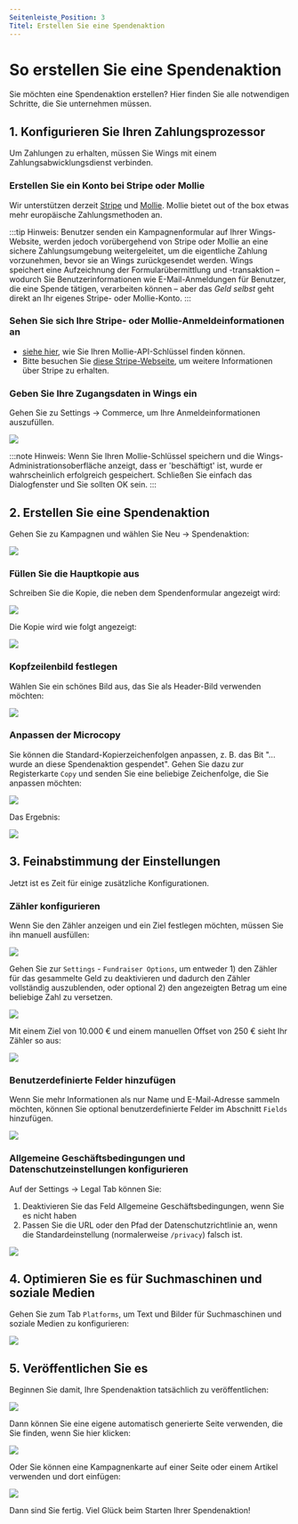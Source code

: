 ```yaml
---
Seitenleiste_Position: 3
Titel: Erstellen Sie eine Spendenaktion
---
```


# So erstellen Sie eine Spendenaktion
Sie möchten eine Spendenaktion erstellen? Hier finden Sie alle notwendigen Schritte, die Sie unternehmen müssen.

## 1. Konfigurieren Sie Ihren Zahlungsprozessor
Um Zahlungen zu erhalten, müssen Sie Wings mit einem Zahlungsabwicklungsdienst verbinden.

### Erstellen Sie ein Konto bei Stripe oder Mollie

Wir unterstützen derzeit [Stripe](https://stripe.com) und [Mollie](https://www.mollie.com/). Mollie bietet out of the box etwas mehr europäische Zahlungsmethoden an.

:::tip Hinweis:
Benutzer senden ein Kampagnenformular auf Ihrer Wings-Website, werden jedoch vorübergehend von Stripe oder Mollie an eine sichere Zahlungsumgebung weitergeleitet, um die eigentliche Zahlung vorzunehmen, bevor sie an Wings zurückgesendet werden. Wings speichert eine Aufzeichnung der Formularübermittlung und -transaktion – wodurch Sie Benutzerinformationen wie E-Mail-Anmeldungen für Benutzer, die eine Spende tätigen, verarbeiten können – aber das _Geld selbst_ geht direkt an Ihr eigenes Stripe- oder Mollie-Konto.
:::

### Sehen Sie sich Ihre Stripe- oder Mollie-Anmeldeinformationen an

- [siehe hier](https://help.mollie.com/hc/en-us/articles/115000328205-Where-can-I-find-the-live-API-key-), wie Sie Ihren Mollie-API-Schlüssel finden können.
- Bitte besuchen Sie [diese Stripe-Webseite](https://stripe.com/docs/keys), um weitere Informationen über Stripe zu erhalten.


### Geben Sie Ihre Zugangsdaten in Wings ein
Gehen Sie zu Settings -> Commerce, um Ihre Anmeldeinformationen auszufüllen.

![](https://screens.wings.dev/CleanShot-2020-03-13-at-09.11.43-1584087129.png)

:::note Hinweis:
Wenn Sie Ihren Mollie-Schlüssel speichern und die Wings-Administrationsoberfläche anzeigt, dass er 'beschäftigt' ist, wurde er wahrscheinlich erfolgreich gespeichert. Schließen Sie einfach das Dialogfenster und Sie sollten OK sein.
:::

## 2. Erstellen Sie eine Spendenaktion
Gehen Sie zu Kampagnen und wählen Sie Neu -> Spendenaktion:

![](https://screens.wings.dev/CleanShot-2021-10-12-at-11.33.33-HQ1p6SgIyblOQMwFLFhHl35eaxdCyIeheH9QBzdIre9jRko65idzfVmnkXp5Qto34NrpjSXJT6r4cY7I3MFoCSeS81J55E8S3nUC.png)


### Füllen Sie die Hauptkopie aus
Schreiben Sie die Kopie, die neben dem Spendenformular angezeigt wird:

![](https://screens.wings.dev/CleanShot-2021-10-12-at-11.36.09-VCR47jRs9ddPGZZvaqMPk7Wts23QRXJIOOEGf5w3ekTViXxEmEan7LVUzBkNAMO5SRlSgHT2W81T1dcYxtJdOWYXFNyxzp8zGkJC.png)

Die Kopie wird wie folgt angezeigt:

![](https://screens.wings.dev/CleanShot-2021-10-12-at-11.37.12-1KZW1KDOjlG3n2FUw8q0QaohfdY4bE0fX3OGOd01y24XTvsymdB5HCX3m07SZf57btNRdpGwIyDz9p2YIEnJu652Chj6CO5Gulkg.png)

### Kopfzeilenbild festlegen
Wählen Sie ein schönes Bild aus, das Sie als Header-Bild verwenden möchten:

![](https://screens.wings.dev/CleanShot-2021-10-12-at-11.47.39-jzta6DLdd2FobEIngJU2lLtIBK2tvC5qHwa5b6QNbyzoBpCYAKbIJXi8D5RWlJqbzLdwrhaRiyJA8RTLNNLi8hfkfujmPseyKmI3.png)

### Anpassen der Microcopy

Sie können die Standard-Kopierzeichenfolgen anpassen, z. B. das Bit "... wurde an diese Spendenaktion gespendet". Gehen Sie dazu zur Registerkarte `Copy` und senden Sie eine beliebige Zeichenfolge, die Sie anpassen möchten:

![](https://screens.wings.dev/CleanShot-2021-10-12-at-11.44.54-9CpyUSdVC7rkXUPeQuzm8DpkZEo23giH4VEkqruELfd3u4JdBrOMjueggR8sPSzPp0PZ6CCE4J6zcLMu24ccdOlWyoCflZw0PtF1.png)

Das Ergebnis:

![](https://screens.wings.dev/CleanShot-2021-10-12-at-11.46.24-kesGdEjltL1DlA0xgAssfk4HeBEPAvpoJafI9ilnsDfP3TPNoEgKJYZXs3ZPetZMolY7YW1e9wk2GOSn1wYbEuwhObOL0JBDNCeS.png)

## 3. Feinabstimmung der Einstellungen
Jetzt ist es Zeit für einige zusätzliche Konfigurationen.



### Zähler konfigurieren
Wenn Sie den Zähler anzeigen und ein Ziel festlegen möchten, müssen Sie ihn manuell ausfüllen:

![](https://screens.wings.dev/CleanShot-2021-10-12-at-11.38.44-iwzEFf2ymnxJ72jtn3SyNMtaH867USsuddq4XXXQfR4o20mg8ShgEXXc9FzaB9cAPgdlCPXYLSsQ759WppE1mhOoynSlAupStPJS.png)

Gehen Sie zur `Settings` - `Fundraiser Options`, um entweder 1) den Zähler für das gesammelte Geld zu deaktivieren und dadurch den Zähler vollständig auszublenden, oder optional 2) den angezeigten Betrag um eine beliebige Zahl zu versetzen.

![](https://screens.wings.dev/CleanShot-2021-10-12-at-11.40.27-HN3UeonGd9U6G5eHtlp5ZzRsHhBIVR8qfK0BkvaEMyzcARSWiBgdcSp0GrNy4Vmckf8DohopLArR1OFNzqh4Z4qV3jg22wdImmur.png)

Mit einem Ziel von 10.000 € und einem manuellen Offset von 250 € sieht Ihr Zähler so aus:

![](https://screens.wings.dev/CleanShot-2021-10-12-at-11.42.14-v14EoNXFqDQoCco8jXf2ucs0y74MeI83iHUnpa48a1hB15rH4xbVk2QbhtdXoIJf3DzOwMIjNhCtRKwpmYakaXNbcaxPYuW1FLfF.png)

### Benutzerdefinierte Felder hinzufügen
Wenn Sie mehr Informationen als nur Name und E-Mail-Adresse sammeln möchten, können Sie optional benutzerdefinierte Felder im Abschnitt `Fields` hinzufügen.

![](https://screens.wings.dev/CleanShot-2021-10-12-at-11.43.20-R5ARrZk3pC9OV8ZKJ5sarquTvou15Vg1GHZkDgjl9iw4vmgaReTDd81pebQjt8gaUcWyL0YnT8dfHGeC9mSWTB8ViI9DIs5B701V.png)

### Allgemeine Geschäftsbedingungen und Datenschutzeinstellungen konfigurieren

Auf der Settings -> Legal Tab können Sie:

1. Deaktivieren Sie das Feld Allgemeine Geschäftsbedingungen, wenn Sie es nicht haben
2. Passen Sie die URL oder den Pfad der Datenschutzrichtlinie an, wenn die Standardeinstellung (normalerweise `/privacy`) falsch ist.

![](https://screens.wings.dev/CleanShot-2021-10-12-at-12.02.27-g4mf3ZHZuWp5YgwJzx6iUWRJq9zcAz1QAkMYV4iOPEI2oQ9vAuU8xamcX9ARXrzyE4qLQz3CQAWZkR29ri5Mhfww9O8uJx2fN83Q.png)


## 4. Optimieren Sie es für Suchmaschinen und soziale Medien
Gehen Sie zum Tab `Platforms`, um Text und Bilder für Suchmaschinen und soziale Medien zu konfigurieren:

![](https://screens.wings.dev/CleanShot-2021-10-12-at-11.49.53-IrnuDWOMjsorMQXOyEAtz8QH4Wl3pzXnJeov9oFn1vzLLMsrz9TZhS2LcNDbGPDpA4UJRyaiiRoYsOrWIwGwuAi1dY8IK6QMs6Jf.png)

## 5. Veröffentlichen Sie es
Beginnen Sie damit, Ihre Spendenaktion tatsächlich zu veröffentlichen:

![](https://screens.wings.dev/CleanShot-2021-10-12-at-11.51.35-LFi3fvM1gQcipeIp8t2d4w0wuYmEAiIkhPIy5q0b5eAfJPT1RV3AndhGy5h2mpqcCOwxPwEKeATrc5FuxjpqJIrDAjIDyrAHltwd.png)

Dann können Sie eine eigene automatisch generierte Seite verwenden, die Sie finden, wenn Sie hier klicken:

![](https://screens.wings.dev/CleanShot-2021-10-12-at-11.52.44-ZkYrW76ODxqfTONCdwQtMJ5GIsO3n3wEiTbuJC2bPDmAqCio1q4xrrwlM17OnfvxRknhWvNKzOVCckRIDYaJjE9gE2dJpjKhv0nc.png)

Oder Sie können eine Kampagnenkarte auf einer Seite oder einem Artikel verwenden und dort einfügen:

![](https://screens.wings.dev/CleanShot-2021-10-12-at-11.53.57-72FgfyUz5JrRHftqAUNY78HDM1FE9qFsIxFipBp33jfUZoExVJIsRlmSmaCfzmTC3ibLhU25qNFnDlHecYKQLyky8nc37COjEYrU.gif)

Dann sind Sie fertig. Viel Glück beim Starten Ihrer Spendenaktion!